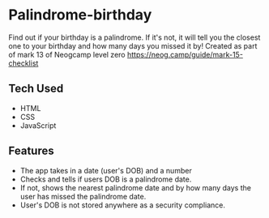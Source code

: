 # Palindrome-birthday

Find out if your birthday is a palindrome. If it's not, it will tell you the closest one to your birthday and how many days you missed it by!
Created as part of mark 13 of Neogcamp level zero https://neog.camp/guide/mark-15-checklist

## Tech Used

- HTML
- CSS
- JavaScript

## Features

- The app takes in a date (user's DOB) and a number
- Checks and tells if users DOB is a palindrome date.
- If not, shows the nearest palindrome date and by how many days the user has missed the palindrome date.
- User's DOB is not stored anywhere as a security compliance.
